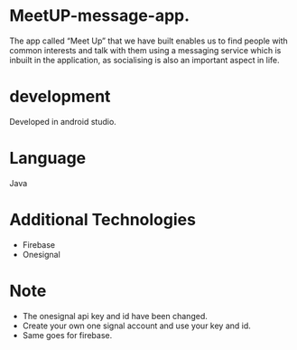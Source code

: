 # MeetUP-message-app.
The app called “Meet Up” that we have built enables us to find people with 
common interests and talk with them using a messaging service which is inbuilt 
in the application, as socialising is also an important aspect in life.

# development
Developed in android studio.

# Language
Java

# Additional Technologies
 - Firebase
 - Onesignal
 
# Note
* The onesignal api key and id have been changed.
* Create your own one signal account and use your key and id.
* Same goes for firebase.
